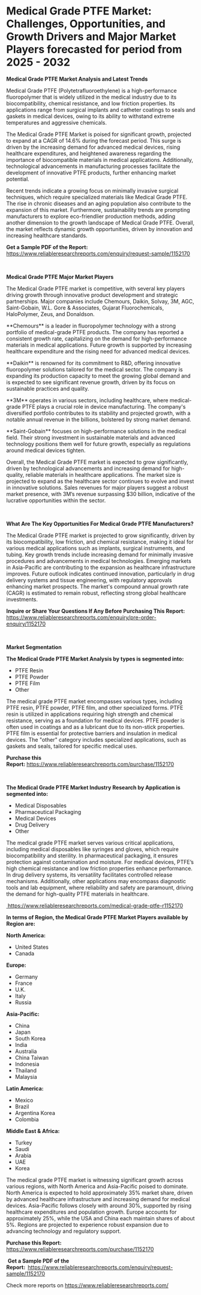 <p><h1>Medical Grade PTFE Market: Challenges, Opportunities, and Growth Drivers and Major Market Players forecasted for period from 2025 - 2032</h1></p><p><strong>Medical Grade PTFE Market Analysis and Latest Trends</strong></p>
<p><p>Medical Grade PTFE (Polytetrafluoroethylene) is a high-performance fluoropolymer that is widely utilized in the medical industry due to its biocompatibility, chemical resistance, and low friction properties. Its applications range from surgical implants and catheter coatings to seals and gaskets in medical devices, owing to its ability to withstand extreme temperatures and aggressive chemicals.</p><p>The Medical Grade PTFE Market is poised for significant growth, projected to expand at a CAGR of 14.6% during the forecast period. This surge is driven by the increasing demand for advanced medical devices, rising healthcare expenditures, and heightened awareness regarding the importance of biocompatible materials in medical applications. Additionally, technological advancements in manufacturing processes facilitate the development of innovative PTFE products, further enhancing market potential.</p><p>Recent trends indicate a growing focus on minimally invasive surgical techniques, which require specialized materials like Medical Grade PTFE. The rise in chronic diseases and an aging population also contribute to the expansion of this market. Furthermore, sustainability trends are prompting manufacturers to explore eco-friendlier production methods, adding another dimension to the growth landscape of Medical Grade PTFE. Overall, the market reflects dynamic growth opportunities, driven by innovation and increasing healthcare standards.</p></p>
<p><strong>Get a Sample PDF of the Report:&nbsp;</strong> <a href="https://www.reliableresearchreports.com/enquiry/request-sample/1152170?utm_campaign=2030&utm_medium=2&utm_source=Github&utm_content=ia&utm_term=05022025&utm_id=medical-grade-ptfe">https://www.reliableresearchreports.com/enquiry/request-sample/1152170</a></p>
<p>&nbsp;</p>
<p><strong>Medical Grade PTFE Major Market Players</strong></p>
<p><p>The Medical Grade PTFE market is competitive, with several key players driving growth through innovative product development and strategic partnerships. Major companies include Chemours, Daikin, Solvay, 3M, AGC, Saint-Gobain, W.L. Gore & Associates, Gujarat Fluorochemicals, HaloPolymer, Zeus, and Donaldson.</p><p>**Chemours** is a leader in fluoropolymer technology with a strong portfolio of medical-grade PTFE products. The company has reported a consistent growth rate, capitalizing on the demand for high-performance materials in medical applications. Future growth is supported by increasing healthcare expenditure and the rising need for advanced medical devices.</p><p>**Daikin** is renowned for its commitment to R&D, offering innovative fluoropolymer solutions tailored for the medical sector. The company is expanding its production capacity to meet the growing global demand and is expected to see significant revenue growth, driven by its focus on sustainable practices and quality.</p><p>**3M** operates in various sectors, including healthcare, where medical-grade PTFE plays a crucial role in device manufacturing. The company's diversified portfolio contributes to its stability and projected growth, with a notable annual revenue in the billions, bolstered by strong market demand.</p><p>**Saint-Gobain** focuses on high-performance solutions in the medical field. Their strong investment in sustainable materials and advanced technology positions them well for future growth, especially as regulations around medical devices tighten.</p><p>Overall, the Medical Grade PTFE market is expected to grow significantly, driven by technological advancements and increasing demand for high-quality, reliable materials in healthcare applications. The market size is projected to expand as the healthcare sector continues to evolve and invest in innovative solutions. Sales revenues for major players suggest a robust market presence, with 3M’s revenue surpassing $30 billion, indicative of the lucrative opportunities within the sector.</p></p>
<p>&nbsp;</p>
<p><strong>What Are The Key Opportunities For Medical Grade PTFE Manufacturers?</strong></p>
<p><p>The Medical Grade PTFE market is projected to grow significantly, driven by its biocompatibility, low friction, and chemical resistance, making it ideal for various medical applications such as implants, surgical instruments, and tubing. Key growth trends include increasing demand for minimally invasive procedures and advancements in medical technologies. Emerging markets in Asia-Pacific are contributing to the expansion as healthcare infrastructure improves. Future outlook indicates continued innovation, particularly in drug delivery systems and tissue engineering, with regulatory approvals enhancing market prospects. The market's compound annual growth rate (CAGR) is estimated to remain robust, reflecting strong global healthcare investments.</p></p>
<p><strong>Inquire or Share Your Questions If Any Before Purchasing This Report:</strong> <a href="https://www.reliableresearchreports.com/enquiry/pre-order-enquiry/1152170?utm_campaign=2030&utm_medium=2&utm_source=Github&utm_content=ia&utm_term=05022025&utm_id=medical-grade-ptfe">https://www.reliableresearchreports.com/enquiry/pre-order-enquiry/1152170</a></p>
<p>&nbsp;</p>
<p><strong>Market Segmentation</strong></p>
<p><strong>The Medical Grade PTFE Market Analysis by types is segmented into:</strong></p>
<p><ul><li>PTFE Resin</li><li>PTFE Powder</li><li>PTFE Film</li><li>Other</li></ul></p>
<p><p>The medical grade PTFE market encompasses various types, including PTFE resin, PTFE powder, PTFE film, and other specialized forms. PTFE resin is utilized in applications requiring high strength and chemical resistance, serving as a foundation for medical devices. PTFE powder is often used in coatings and as a lubricant due to its non-stick properties. PTFE film is essential for protective barriers and insulation in medical devices. The "other" category includes specialized applications, such as gaskets and seals, tailored for specific medical uses.</p></p>
<p><strong>Purchase this Report:&nbsp;</strong><a href="https://www.reliableresearchreports.com/purchase/1152170?utm_campaign=2030&utm_medium=2&utm_source=Github&utm_content=ia&utm_term=05022025&utm_id=medical-grade-ptfe">https://www.reliableresearchreports.com/purchase/1152170</a></p>
<p>&nbsp;</p>
<p><strong>The Medical Grade PTFE Market Industry Research by Application is segmented into:</strong></p>
<p><ul><li>Medical Disposables</li><li>Pharmaceutical Packaging</li><li>Medical Devices</li><li>Drug Delivery</li><li>Other</li></ul></p>
<p><p>The medical grade PTFE market serves various critical applications, including medical disposables like syringes and gloves, which require biocompatibility and sterility. In pharmaceutical packaging, it ensures protection against contamination and moisture. For medical devices, PTFE’s high chemical resistance and low friction properties enhance performance. In drug delivery systems, its versatility facilitates controlled release mechanisms. Additionally, other applications may encompass diagnostic tools and lab equipment, where reliability and safety are paramount, driving the demand for high-quality PTFE materials in healthcare.</p></p>
<p><a href="https://www.reliableresearchreports.com/medical-grade-ptfe-r1152170?utm_campaign=2030&utm_medium=2&utm_source=Github&utm_content=ia&utm_term=05022025&utm_id=medical-grade-ptfe">&nbsp;https://www.reliableresearchreports.com/medical-grade-ptfe-r1152170</a></p>
<p><strong>In terms of Region, the Medical Grade PTFE Market Players available by Region are:</strong></p>
<p>
    <p> <strong> North America: </strong>
        <ul>
            <li>United States</li>
            <li>Canada</li>
        </ul>
        </p> 
    <p> <strong> Europe: </strong>
        <ul>
            <li>Germany</li>
            <li>France</li>
            <li>U.K.</li>
            <li>Italy</li>
            <li>Russia</li>
        </ul>
        </p> 
    <p> <strong> Asia-Pacific: </strong>
        <ul>
            <li>China</li>
            <li>Japan</li>
            <li>South Korea</li>
            <li>India</li>
            <li>Australia</li>
            <li>China Taiwan</li>
            <li>Indonesia</li>
            <li>Thailand</li>
            <li>Malaysia</li>
        </ul>
        </p> 
    <p> <strong> Latin America: </strong>
        <ul>
            <li>Mexico</li>
            <li>Brazil</li>
            <li>Argentina Korea</li>
            <li>Colombia</li>
        </ul>
        </p> 
    <p> <strong> Middle East & Africa: </strong>
        <ul>
            <li>Turkey</li>
            <li>Saudi</li>
            <li>Arabia</li>
            <li>UAE</li>
            <li>Korea</li>
        </ul>
    </p>
    </p>
<p><p>The medical grade PTFE market is witnessing significant growth across various regions, with North America and Asia-Pacific poised to dominate. North America is expected to hold approximately 35% market share, driven by advanced healthcare infrastructure and increasing demand for medical devices. Asia-Pacific follows closely with around 30%, supported by rising healthcare expenditures and population growth. Europe accounts for approximately 25%, while the USA and China each maintain shares of about 5%. Regions are projected to experience robust expansion due to advancing technology and regulatory support.</p></p>
<p><strong>Purchase this Report: </strong><a href="https://www.reliableresearchreports.com/purchase/1152170?utm_campaign=2030&utm_medium=2&utm_source=Github&utm_content=ia&utm_term=05022025&utm_id=medical-grade-ptfe">https://www.reliableresearchreports.com/purchase/1152170</a></p>
<p>&nbsp;<strong>Get a Sample PDF of the Report:&nbsp;&nbsp;</strong><a href="https://www.reliableresearchreports.com/enquiry/request-sample/1152170?utm_campaign=2030&utm_medium=2&utm_source=Github&utm_content=ia&utm_term=05022025&utm_id=medical-grade-ptfe">https://www.reliableresearchreports.com/enquiry/request-sample/1152170</a></p>
<p><strong></strong></p>
<p>Check more reports on <a href="https://www.reliableresearchreports.com/?utm_campaign=2030&utm_medium=2&utm_source=Github&utm_content=ia&utm_term=05022025&utm_id=medical-grade-ptfe">https://www.reliableresearchreports.com/</a></p>